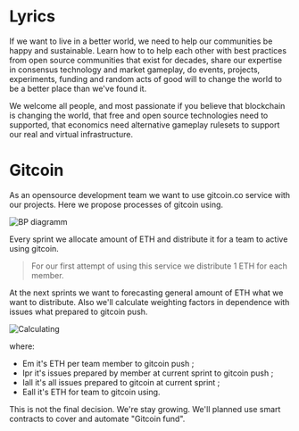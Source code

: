 # Lyrics

If we want to live in a better world, we need to help our communities be happy and sustainable. Learn how to to help each other with best practices from open source communities that exist for decades, share our expertise in consensus technology and market gameplay, do events, projects, experiments, funding and random acts of good will to change the world to be a better place than we've found it.

We welcome all people, and most passionate if you believe that blockchain is changing the world, that free and open source technologies need to supported, that economics need alternative gameplay rulesets to support our real and virtual infrastructure.

# Gitcoin

As an opensource development team we want to use gitcoin.co service with our projects. Here we propose processes of gitcoin using.

![BP diagramm](https://github.com/cybercongress/congress/blob/master/community/bp_diagramm.svg)

Every sprint we allocate amount of ETH and distribute it for a team to active using gitcoin.

> For our first attempt of using this service we distribute 1 ETH for each member.

At the next sprints we want to forecasting general amount of ETH what we want to distribute. Also we'll calculate weighting factors in dependence with issues what prepared to gitcoin push.

![Calculating](https://github.com/cybercongress/congress/blob/master/community/eth_calc.gif)

where:
- Em it's ETH per team member to gitcoin push ;
- Ipr it's issues prepared by member at current sprint to gitcoin push ;
- Iall it's all issues prepared to gitcoin at current sprint ;
- Eall it's ETH for team to gitcoin using.


This is not the final decision. We're stay growing. We'll planned use smart contracts to cover and automate "Gitcoin fund".
